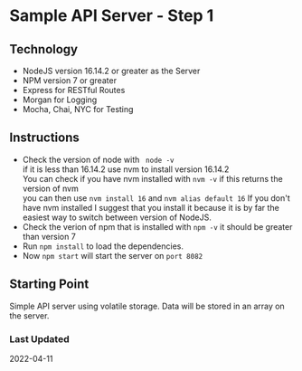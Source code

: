 # Sample API Server - Step 1
## Technology
* NodeJS version 16.14.2 or greater as the Server
* NPM version 7 or greater
* Express for RESTful Routes
* Morgan for Logging
* Mocha, Chai, NYC for Testing  

## Instructions
* Check the version of node with ` node -v`  
if it is less than 16.14.2 use nvm to install version 16.14.2  
You can check if you have nvm installed with `nvm -v`  if this returns the version of nvm  
you can then use  `nvm install 16`  and `nvm alias default 16`
If you don't have nvm installed I suggest that you install it because it is by far the easiest way to switch between version of NodeJS.  
* Check the verion of npm that is installed with `npm -v` it should be greater than version 7
* Run ` npm install ` to load the dependencies.  
* Now `npm start` will start the server on `port 8082`  

## Starting Point  
Simple API server using volatile storage. Data will be stored in an array on the server.  

### Last Updated
2022-04-11
